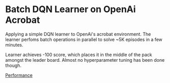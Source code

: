 # Batch DQN Learner on OpenAi Acrobat

Applying a simple DQN learner to OpenAi's acrobat environment. The learner perfoms batch operations in parallel to solve ~5K episodes in a few minutes. 

Learner achieves -100 score, which places it in the middle of the pack amongst the leader board. Almost no hyperparameter tuning has been done though.

[Performance](./Training_Agent.png)
